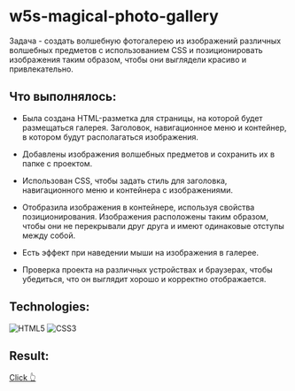 # w5s-magical-photo-gallery

Задача - создать волшебную фотогалерею из изображений различных волшебных предметов с использованием CSS и позиционировать изображения таким образом, чтобы они выглядели красиво и привлекательно.

## Что выполнялось:

- Была создана HTML-разметка для страницы, на которой будет размещаться галерея. Заголовок, навигационное меню и контейнер, в котором будут располагаться изображения.
  
- Добавлены изображения волшебных предметов и сохранить их в папке с проектом.

- Использован CSS, чтобы задать стиль для заголовка, навигационного меню и контейнера с изображениями.
  
- Отобразила изображения в контейнере, используя свойства позиционирования. Изображения расположены таким образом, чтобы они не перекрывали друг друга и имеют одинаковые отступы между собой.
  
- Есть эффект при наведении мыши на изображения в галерее.
  
- Проверка проекта на различных устройствах и браузерах, чтобы убедиться, что он выглядит хорошо и корректно отображается.

## Technologies:
![HTML5](https://img.shields.io/badge/html5-%23E34F26.svg?style=for-the-badge&logo=html5&logoColor=white)
![CSS3](https://img.shields.io/badge/css3-%231572B6.svg?style=for-the-badge&logo=css3&logoColor=white)

## Result:
<a href="https://xeni-ya.github.io/magical-photo-gallery/">Click 👆</a>
